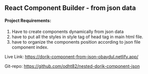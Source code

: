 ## React Component Builder - from json data

#### Project Requirements:

1. Have to create components dynamically from json data
2. have to put all the styles in style tag of head tag in main html file.
3. have to organize the components position according to json file component index.

Live Link: https://dorik-component-from-json-obaydul.netlify.app/

Git-repo: https://github.com/odht82/nested-dorik-component-json
